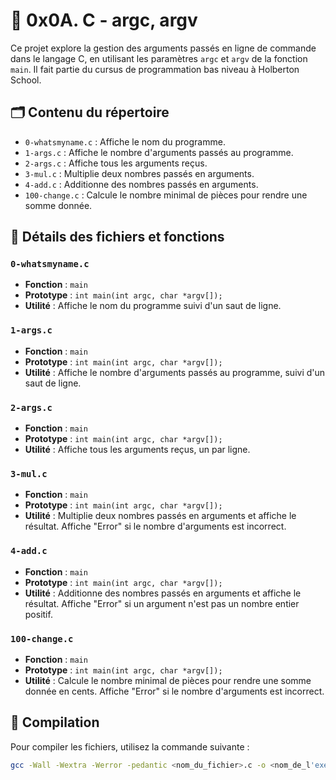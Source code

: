 # 📂 0x0A. C - argc, argv

Ce projet explore la gestion des arguments passés en ligne de commande dans le langage C, en utilisant les paramètres `argc` et `argv` de la fonction `main`. Il fait partie du cursus de programmation bas niveau à Holberton School.

## 🗂️ Contenu du répertoire

- `0-whatsmyname.c` : Affiche le nom du programme.
- `1-args.c` : Affiche le nombre d'arguments passés au programme.
- `2-args.c` : Affiche tous les arguments reçus.
- `3-mul.c` : Multiplie deux nombres passés en arguments.
- `4-add.c` : Additionne des nombres passés en arguments.
- `100-change.c` : Calcule le nombre minimal de pièces pour rendre une somme donnée.

## 🔧 Détails des fichiers et fonctions

### `0-whatsmyname.c`

- **Fonction** : `main`
- **Prototype** : `int main(int argc, char *argv[]);`
- **Utilité** : Affiche le nom du programme suivi d'un saut de ligne.

### `1-args.c`

- **Fonction** : `main`
- **Prototype** : `int main(int argc, char *argv[]);`
- **Utilité** : Affiche le nombre d'arguments passés au programme, suivi d'un saut de ligne.

### `2-args.c`

- **Fonction** : `main`
- **Prototype** : `int main(int argc, char *argv[]);`
- **Utilité** : Affiche tous les arguments reçus, un par ligne.

### `3-mul.c`

- **Fonction** : `main`
- **Prototype** : `int main(int argc, char *argv[]);`
- **Utilité** : Multiplie deux nombres passés en arguments et affiche le résultat. Affiche "Error" si le nombre d'arguments est incorrect.

### `4-add.c`

- **Fonction** : `main`
- **Prototype** : `int main(int argc, char *argv[]);`
- **Utilité** : Additionne des nombres passés en arguments et affiche le résultat. Affiche "Error" si un argument n'est pas un nombre entier positif.

### `100-change.c`

- **Fonction** : `main`
- **Prototype** : `int main(int argc, char *argv[]);`
- **Utilité** : Calcule le nombre minimal de pièces pour rendre une somme donnée en cents. Affiche "Error" si le nombre d'arguments est incorrect.

## 🧪 Compilation

Pour compiler les fichiers, utilisez la commande suivante :

```bash
gcc -Wall -Wextra -Werror -pedantic <nom_du_fichier>.c -o <nom_de_l'exécutable>
